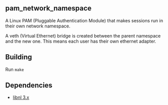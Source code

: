 pam_network_namespace
---------------------

A Linux PAM (Pluggable Authentication Module) that makes sessions run in their own network namespace.

A veth (Virtual Ethernet) bridge is created between the parent namespace and the new one.
This means each user has their own ethernet adapter.


## Building

Run `make`


## Dependencies

  - [libnl 3.x](http://www.infradead.org/~tgr/libnl/)


